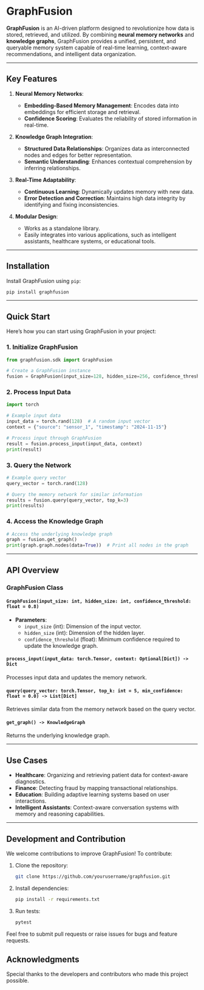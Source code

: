 # **GraphFusion**

**GraphFusion** is an AI-driven platform designed to revolutionize how data is stored, retrieved, and utilized. By combining **neural memory networks** and **knowledge graphs**, GraphFusion provides a unified, persistent, and queryable memory system capable of real-time learning, context-aware recommendations, and intelligent data organization.

---

## **Key Features**
1. **Neural Memory Networks**:
   - **Embedding-Based Memory Management**: Encodes data into embeddings for efficient storage and retrieval.
   - **Confidence Scoring**: Evaluates the reliability of stored information in real-time.

2. **Knowledge Graph Integration**:
   - **Structured Data Relationships**: Organizes data as interconnected nodes and edges for better representation.
   - **Semantic Understanding**: Enhances contextual comprehension by inferring relationships.

3. **Real-Time Adaptability**:
   - **Continuous Learning**: Dynamically updates memory with new data.
   - **Error Detection and Correction**: Maintains high data integrity by identifying and fixing inconsistencies.

4. **Modular Design**:
   - Works as a standalone library.
   - Easily integrates into various applications, such as intelligent assistants, healthcare systems, or educational tools.

---

## **Installation**

Install GraphFusion using `pip`:

```bash
pip install graphfusion
```

---

## **Quick Start**

Here’s how you can start using GraphFusion in your project:

### **1. Initialize GraphFusion**
```python
from graphfusion.sdk import GraphFusion

# Create a GraphFusion instance
fusion = GraphFusion(input_size=128, hidden_size=256, confidence_threshold=0.8)
```

### **2. Process Input Data**
```python
import torch

# Example input data
input_data = torch.rand(128)  # A random input vector
context = {"source": "sensor_1", "timestamp": "2024-11-15"}

# Process input through GraphFusion
result = fusion.process_input(input_data, context)
print(result)
```

### **3. Query the Network**
```python
# Example query vector
query_vector = torch.rand(128)

# Query the memory network for similar information
results = fusion.query(query_vector, top_k=3)
print(results)
```

### **4. Access the Knowledge Graph**
```python
# Access the underlying knowledge graph
graph = fusion.get_graph()
print(graph.graph.nodes(data=True))  # Print all nodes in the graph
```

---

## **API Overview**

### **GraphFusion Class**
#### `GraphFusion(input_size: int, hidden_size: int, confidence_threshold: float = 0.8)`
- **Parameters**:
  - `input_size` (int): Dimension of the input vector.
  - `hidden_size` (int): Dimension of the hidden layer.
  - `confidence_threshold` (float): Minimum confidence required to update the knowledge graph.

#### `process_input(input_data: torch.Tensor, context: Optional[Dict]) -> Dict`
Processes input data and updates the memory network.

#### `query(query_vector: torch.Tensor, top_k: int = 5, min_confidence: float = 0.0) -> List[Dict]`
Retrieves similar data from the memory network based on the query vector.

#### `get_graph() -> KnowledgeGraph`
Returns the underlying knowledge graph.

---

## **Use Cases**
- **Healthcare**: Organizing and retrieving patient data for context-aware diagnostics.
- **Finance**: Detecting fraud by mapping transactional relationships.
- **Education**: Building adaptive learning systems based on user interactions.
- **Intelligent Assistants**: Context-aware conversation systems with memory and reasoning capabilities.

---

## **Development and Contribution**
We welcome contributions to improve GraphFusion! To contribute:
1. Clone the repository:
   ```bash
   git clone https://github.com/yourusername/graphfusion.git
   ```
2. Install dependencies:
   ```bash
   pip install -r requirements.txt
   ```
3. Run tests:
   ```bash
   pytest
   ```

Feel free to submit pull requests or raise issues for bugs and feature requests.



## **Acknowledgments**
Special thanks to the developers and contributors who made this project possible.

